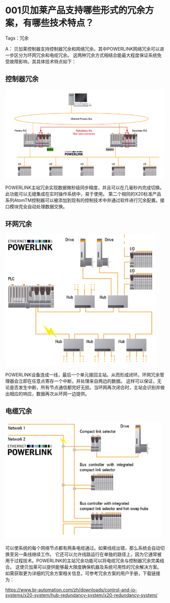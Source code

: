 # 001贝加莱产品支持哪些形式的冗余方案，有哪些技术特点？
Tags：冗余

A： 
贝加莱控制器支持控制器冗余和网络冗余。其中POWERLINK网络冗余可以进一步区分为环网冗余和电缆冗余。
这两种冗余方式相结合能最大程度保证系统免受故障影响，其具体技术特点如下：
## 控制器冗余

![Img](./FILES/001贝加莱产品支持哪些形式的冗余方案，有哪些技术特点？.md/img-20220530012946.png)

POWERLINK主站冗余实现数据微秒级同步精度，并且可以在几毫秒内完成切换。此功能可以无缝集成在实时操作系统中，易于使用。
第二个相同的X20标准产品系列AtomTM控制器可以被添加到现有的控制技术中并通过软件进行冗余配置。接口模块完全自动处理数据交换。

## 环网冗余

![Img](./FILES/001贝加莱产品支持哪些形式的冗余方案，有哪些技术特点？.md/img-20220530013011.png)

POWERLINK设备连成一线，最后一个单元接回主站。从而形成闭环。环网冗余管理器会立即在任意点寄存一个中断，并处理来自两边的数据。
这样可以保证，无论是否发生中断，所有节点通信都完好无损。当环网再次闭合时，主站会识别并做出相应的响应，数据再次从环网一边提供。

##  电缆冗余

![Img](./FILES/001贝加莱产品支持哪些形式的冗余方案，有哪些技术特点？.md/img-20220530013037.png)

可以使系统的每个网络节点都有两条电缆通过。如果线缆出错，那么系统会自动切换至另一条线继续工作。
它还可以允许线路运行在单独的路径上，因为它通常被用于过程技术。POWERLINK的主站冗余功能可以将电缆冗余与控制器冗余完美结合。
这使贝加莱可以提供能够最大限度确保机器及系统可用性的冗余解决方案。
如需获取更为详细的冗余方案相关信息，可参考冗余方案的用户手册，下载链接为：

https://www.br-automation.com/zh/downloads/control-and-io-systems/x20-system/hub-redundancy-system/x20-redundancy-system/